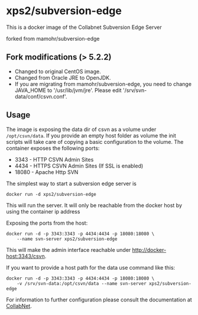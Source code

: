 # xps2/subversion-edge

This is a docker image of the Collabnet Subversion Edge Server

forked from mamohr/subversion-edge

## Fork modifications (> 5.2.2)

* Changed to original CentOS image.
* Changed from Oracle JRE to OpenJDK.
* If you are migrating from mamohr/subversion-edge, you need to change JAVA_HOME to '/usr/lib/jvm/jre'. Please edit '/srv/svn-data/conf/csvn.conf'.

## Usage

The image is exposing the data dir of csvn as a volume under `/opt/csvn/data`.
If you provide an empty host folder as volume the init scripts will take care of copying a basic configuration to the volume.
The container exposes the following ports:

 * 3343 - HTTP CSVN Admin Sites
 * 4434 - HTTPS CSVN Admin Sites (If SSL is enabled)
 * 18080 - Apache Http SVN

The simplest way to start a subversion edge server is

    docker run -d xps2/subversion-edge

This will run the server. It will only be reachable from the docker host by using the container ip address

Exposing the ports from the host:
    
    docker run -d -p 3343:3343 -p 4434:4434 -p 18080:18080 \
        --name svn-server xps2/subversion-edge

This will make the admin interface reachable under [http://docker-host:3343/csvn](http://docker-host:3343/csvn).

If you want to provide a host path for the data use command like this:

    docker run -d -p 3343:3343 -p 4434:4434 -p 18080:18080 \
        -v /srv/svn-data:/opt/csvn/data --name svn-server xps2/subversion-edge
    

For information to further configuration please consult the documentation at [CollabNet](http://collab.net/products/subversion).
